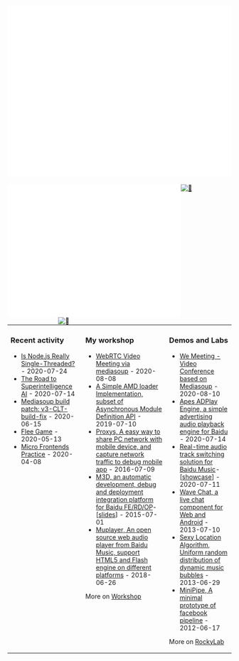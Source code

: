
<!--
**enimo/enimo** is a ✨ _special_ ✨ repository because its `README.md` (this file) appears on your GitHub profile.

- 🔭 I’m currently working on ...
- 🌱 I’m currently learning ...
- 👯 I’m looking to collaborate on ...
- 🤔 I’m looking for help with ...
- 💬 Ask me about ...
- 📫 How to reach me: ...
- 😄 Pronouns: ...
- ⚡ Fun fact: ...
-->

![Metrics](/github-metrics.svg)

[<img align="left" width="390" alt="🦑" src="/github-metrics.svg">](https://github.com/sponsors/enimo)

[<img align="right" width="390" alt="🦑" src="https://gist.githubusercontent.com/lowlighter/3c6eaedf50273adfb7a510822672f570/raw/achievements.svg">](#)

[<img width="100%" height="1" alt="🦑" src="https://gist.githubusercontent.com/lowlighter/3c6eaedf50273adfb7a510822672f570/raw/placeholder.svg">](#)


<table><tr><td valign="top">

### Recent activity
<!-- recent feed starts -->
* [Is Node.js Really Single-Threaded?](https://medium.com/better-programming/is-node-js-really-single-threaded-7ea59bcc8d64) - 2020-07-24
* [The Road to Superintelligence AI](https://waitbutwhy.com/2015/01/artificial-intelligence-revolution-1.html) - 2020-07-14
* [Mediasoup build patch: v3-CLT-build-fix](https://github.com/enimo/mediasoup/commit/4b5cab397225ce145be6833c5b1dda2d1eb5487e) - 2020-06-15
* [Flee Game](http://flee.enimo.cn/) - 2020-05-13
* [Micro Frontends Practice](https://martinfowler.com/articles/micro-frontends.html) - 2020-04-08
<!--
* [Visualgo, algorithm visualization](https://visualgo.net/en) - 2020-07-08
* [12factor](https://12factor.net/codebase) - 2020-03-12
More [recent activity](https://github.com/enimo) 
-->
</td><td valign="top">

### My workshop
<!-- works starts -->
* [WebRTC Video Meeting via mediasoup](https://github.com/enimo/we-meeting) - 2020-08-08
* [A Simple AMD loader Implementation, subset of Asynchronous Module Definition API](https://github.com/enimo/amd-loader) - 2019-07-10
* [Proxys, A easy way to share PC network with mobile device, and capture network traffic to debug mobile app](https://www.npmjs.com/package/proxys) - 2016-07-09
* [M3D, an automatic development, debug and deployment integration platform for Baidu FE/RD/OP](https://github.com/enimo/m3d)-\[[slides](https://886.enimo.cn/fe8899/instantmerge/)\] - 2015-07-01
* [Muplayer, An open source web audio player from Baidu Music, support HTML5 and Flash engine on different platforms](https://886.enimo.cn/muplayer/doc/) - 2018-06-26
<!-- works ends -->
More on [Workshop](https://github.com/enimo?tab=repositories)
</td><td valign="top">

### Demos and Labs
<!-- demos starts -->
* [We Meeting - Video Conference based on Mediasoup](https://meet.enimo.cn/) - 2020-08-10
* [Apes ADPlay Engine, a simple advertising audio playback engine for Baidu](https://886.enimo.cn/demo/apes/) - 2020-07-14
* [Real-time audio track switching solution for Baidu Music](https://886.enimo.cn/fe8899/switchquality/)-\[[showcase](https://886.enimo.cn/demo/audiolab/)\] - 2020-07-11
* [Wave Chat, a live chat component for Web and Android](http://wave.enimo.cn/wave) - 2013-07-10
* [Sexy Location Algorithm, Uniform random distribution of dynamic music bubbles](https://886.enimo.cn/fe8899/musiclib/) - 2013-06-29
* [MiniPipe, A minimal prototype of facebook pipeline](https://886.enimo.cn/fe8899/backforward/) - 2012-06-17
<!-- demos ends -->
More on [RockyLab](https://886.enimo.cn/)
</td></tr></table>
